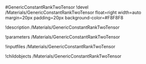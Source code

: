 <!-- MOOSE Object Documentation Stub: Remove this when content is added. -->
#GenericConstantRankTwoTensor
!devel /Materials/GenericConstantRankTwoTensor float=right width=auto margin=20px padding=20px background-color=#F8F8F8

!description /Materials/GenericConstantRankTwoTensor

!parameters /Materials/GenericConstantRankTwoTensor

!inputfiles /Materials/GenericConstantRankTwoTensor

!childobjects /Materials/GenericConstantRankTwoTensor
